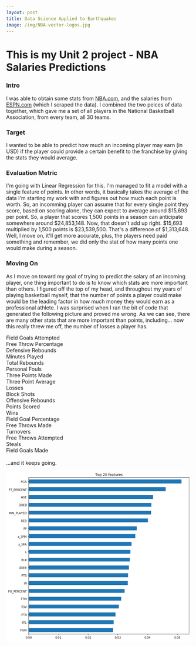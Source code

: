 ```yaml
---
layout: post
title: Data Science Applied to Earthquakes
image: /img/NBA-vector-logos.jpg
---
```



<h1>This is my Unit 2 project - NBA Salaries Predictions</h1>

<h3>Intro</h3>
<p>I was able to obtain some stats from 
<a href='https://stats.nba.com/players/traditional/?PerMode=Totals&dir=-1&sort=PTS&Season=2019-20&SeasonType=Regular%20Season'>
NBA.com</a>, and the salaries from <a href='http://www.espn.com/nba/salaries'>ESPN.com</a> (which I scraped the data). I 
combined the two peices of data together, which gave me a set of all players in the National Basketball Association, from 
every team, all 30 teams.</p>

<h3>Target</h3>
<p>I wanted to be able to predict how much an incoming player may earn (in USD) if the player could provide a certain benefit 
to the franchise by giving the stats they would average.</p>

<h3>Evaluation Metric</h3>
<p>I'm going with Linear Regression for this. I'm managed to fit a model with a single feature of points. In other words, 
it basically takes the average of the data I'm starting my work with and figures out how much each point is worth. So, 
an incomming player can assume that for every single point they score, based on scoring alone, they can expect to average 
around $15,693 per point. So, a player that scores 1,500 points in a season can anticipate somewhere around $24,853,148.
Now, that doesn't add up right. $15,693 multiplied by 1,500 points is $23,539,500. That's a difference of $1,313,648. Well, 
I move on, it'll get more accurate, plus, the players need paid something and remember, we did only the stat of how many 
points one would make during a season.
</p>

<h3>Moving On</h3>
<p>As I move on toward my goal of trying to predict the salary of an incoming player, one thing important to do is to know 
which stats are more important than others. I figured off the top of my head, and throughout my years of playing basketball 
myself, that the number of points a player could make would be the leading factor in how much money they would earn as a 
professional athlete. I was surprised when I ran the bit of code that generated the following picture and proved me wrong. 
As we can see, there are many other stats that are more important than points, including... now this really threw me off, 
the number of losses a player has. 
</p>

<p>
Field Goals Attempted  <br>
Free Throw Percentage  <br>
Defensive Rebounds <br>
Minutes Played  <br>
Total Rebounds  <br>
Personal Fouls  <br>
Three Points Made  <br>
Three Point Average  <br>
Losses  <br>
Block Shots <br> 
Offensive Rebounds  <br>
Points Scored  <br>
Wins  <br>
Field Goal Percentage <br>
Free Throws Made  <br>
Turnovers <br>
Free Throws Attempted <br>
Steals  <br>
Field Goals Made <br><br>
...and it keeps going.</p>

<span>
<img src="https://github.com/jacobpad/jacobpad.github.io/blob/master/data/top_20_nba_stats.png?raw=true", alt="Top 20 Stats Ranked In Order"
</span>

